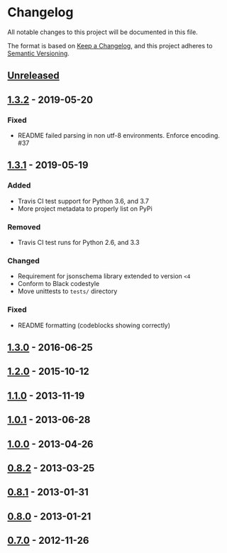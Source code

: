 # Changelog
All notable changes to this project will be documented in this file.

The format is based on [Keep a Changelog](https://keepachangelog.com/en/1.0.0/),
and this project adheres to [Semantic Versioning](https://semver.org/spec/v2.0.0.html).

## [Unreleased]

## [1.3.2] - 2019-05-20
### Fixed
- README failed parsing in non utf-8 environments. Enforce encoding. #37

## [1.3.1] - 2019-05-19
### Added
- Travis CI test support for Python 3.6, and 3.7
- More project metadata to properly list on PyPi

### Removed
- Travis CI test runs for Python 2.6, and 3.3

### Changed
- Requirement for jsonschema library extended to version `<4`
- Conform to Black codestyle
- Move unittests to `tests/` directory

### Fixed
- README formatting (codeblocks showing correctly)

## [1.3.0] - 2016-06-25

## [1.2.0] - 2015-10-12

## [1.1.0] - 2013-11-19

## [1.0.1] - 2013-06-28

## [1.0.0] - 2013-04-26

## [0.8.2] - 2013-03-25

## [0.8.1] - 2013-01-31

## [0.8.0] - 2013-01-21

## [0.7.0] - 2012-11-26
[Unreleased]: https://github.com/bcwaldon/warlock/compare/v1.3.2...HEAD
[1.3.2]: https://github.com/bcwaldon/warlock/compare/v1.3.1...v1.3.2
[1.3.1]: https://github.com/bcwaldon/warlock/compare/v1.3.0...v1.3.1
[1.3.0]: https://github.com/bcwaldon/warlock/compare/1.2.0...1.3.0
[1.2.0]: https://github.com/bcwaldon/warlock/compare/1.1.0...1.2.0
[1.1.0]: https://github.com/bcwaldon/warlock/compare/1.0.1...1.1.0
[1.0.1]: https://github.com/bcwaldon/warlock/compare/1.0.0...1.0.1
[1.0.0]: https://github.com/bcwaldon/warlock/compare/0.8.2...1.0.0
[0.8.2]: https://github.com/bcwaldon/warlock/compare/0.8.1...0.8.2
[0.8.1]: https://github.com/bcwaldon/warlock/compare/0.8.0...0.8.1
[0.8.0]: https://github.com/bcwaldon/warlock/compare/0.7.0...0.8.0
[0.7.0]: https://github.com/bcwaldon/warlock/releases/tag/0.7.0
